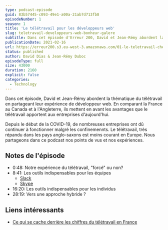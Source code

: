 ```yaml
---
type: podcast-episode
guid: 83b57445-c093-49e1-a00a-21ab7d713fb8
episodeNumber: 1
season: 1
title: 'Le télétravail pour les développeurs web'
slug: teletravail-developpeurs-web-bonheur-galere
subtitle: Dans cet épisode d'Erreur 200, David et Jean-Rémy abordent la thématique du télétravail en partageant leur expérience de développeur web. En comparant la France au Canada et à l'Angleterre, ils mettent en avant les avantages que le télétravail apportent aux entreprises d'aujourd'hui.
publicationDate: 2021-02-16
url: https://erreur200.s3.eu-west-3.amazonaws.com/01-le-teletravail-chez-les-developpeurs-web.mp3
status: published
author: David Dias & Jean-Rémy Duboc
episodeType: full
size: 43000
duration: 2160
explicit: false
categories:
  - Technology
---
```


Dans cet épisode, David et Jean-Rémy abordent la thématique du télétravail en partageant leur expérience de développeur web. En comparant la France au Canada et à l'Angleterre, ils mettent en avant les avantages que le télétravail apportent aux entreprises d'aujourd'hui.

Depuis le début de la COVID-19, de nombreuses entreprises ont dû continuer à fonctionner malgré les confinemennts. Le télétravail, très répandu dans les pays anglo-saxons est moins courant en Europe. Nous partageons dans ce podcast nos points de vus et nos expériences.


## Notes de l'épisode

* 0:48: Notre expérience du télétravail, "forcé" ou non?
* 8:41: Les outils indispensables pour les  équipes
  * [Slack](https://slack.com)
  * [Skype](https://skype.com)
* 16:20: Les outils indispensables pour les individus
* 28:19: Vers une approche hybride ?

## Liens intéressants

* [Ce qui se cache derrière les chiffres du télétravail en France](https://www.institutmontaigne.org/blog/ce-qui-se-cache-derriere-les-chiffres-du-teletravail-en-france)
